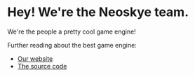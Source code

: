 # Hey! We're the Neoskye team.

We're the people a pretty cool game engine!

Further reading about the best game engine:
- [Our website](https://neoskye-team.github.io)
- [The source code](https://github.com/neoskye-team/engine)
